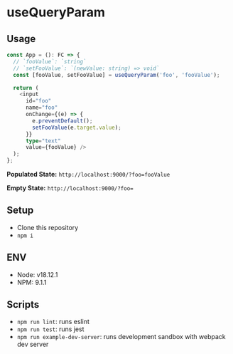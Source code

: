 # useQueryParam

## Usage

```Typescript
const App = (): FC => {
  // `fooValue`: `string`
  // `setFooValue`: `(newValue: string) => void`
  const [fooValue, setFooValue] = useQueryParam('foo', 'fooValue');

  return (
    <input
      id="foo"
      name="foo"
      onChange={(e) => {
        e.preventDefault();
        setFooValue(e.target.value);
      }}
      type="text"
      value={fooValue} />
  );
};
```

**Populated State:** `http://localhost:9000/?foo=fooValue`

**Empty State:** `http://localhost:9000/?foo=`

## Setup

- Clone this repository
- `npm i`

## ENV

- Node: v18.12.1
- NPM: 9.1.1

## Scripts

- `npm run lint`: runs eslint
- `npm run test`: runs jest
- `npm run example-dev-server`: runs development sandbox with webpack dev server